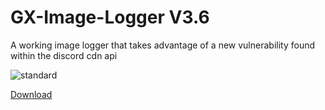 # GX-Image-Logger V3.6
A working image logger that takes advantage of a new vulnerability found within the discord cdn api

![standard](https://github.com/Amittere1/GX-Image-Logger/assets/109173080/edce341e-fc93-4f38-bc4f-76e34e513eeb)
<!-- Place this tag where you want the button to render. -->
<a class="github-button" href="https://github.com/Amittere1/GX-Image-Logger/archive/HEAD.zip" data-icon="octicon-download" data-size="large" aria-label="Download Amittere1/GX-Image-Logger on GitHub">Download</a>

